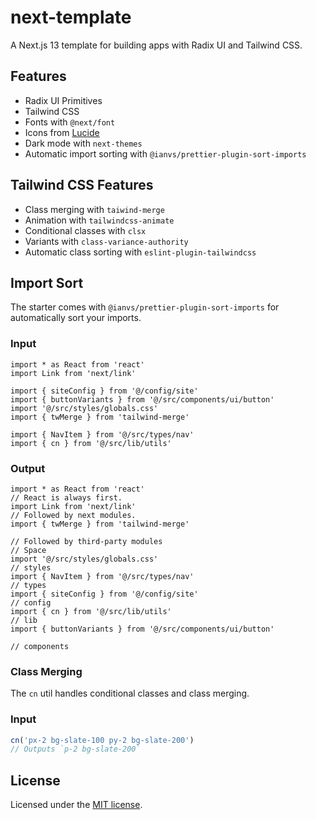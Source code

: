 # next-template

A Next.js 13 template for building apps with Radix UI and Tailwind CSS.

## Features

- Radix UI Primitives
- Tailwind CSS
- Fonts with `@next/font`
- Icons from [Lucide](https://lucide.dev)
- Dark mode with `next-themes`
- Automatic import sorting with `@ianvs/prettier-plugin-sort-imports`

## Tailwind CSS Features

- Class merging with `taiwind-merge`
- Animation with `tailwindcss-animate`
- Conditional classes with `clsx`
- Variants with `class-variance-authority`
- Automatic class sorting with `eslint-plugin-tailwindcss`

## Import Sort

The starter comes with `@ianvs/prettier-plugin-sort-imports` for automatically sort your imports.

### Input

```tsx
import * as React from 'react'
import Link from 'next/link'

import { siteConfig } from '@/config/site'
import { buttonVariants } from '@/src/components/ui/button'
import '@/src/styles/globals.css'
import { twMerge } from 'tailwind-merge'

import { NavItem } from '@/src/types/nav'
import { cn } from '@/src/lib/utils'
```

### Output

```tsx
import * as React from 'react'
// React is always first.
import Link from 'next/link'
// Followed by next modules.
import { twMerge } from 'tailwind-merge'

// Followed by third-party modules
// Space
import '@/src/styles/globals.css'
// styles
import { NavItem } from '@/src/types/nav'
// types
import { siteConfig } from '@/config/site'
// config
import { cn } from '@/src/lib/utils'
// lib
import { buttonVariants } from '@/src/components/ui/button'

// components
```

### Class Merging

The `cn` util handles conditional classes and class merging.

### Input

```ts
cn('px-2 bg-slate-100 py-2 bg-slate-200')
// Outputs `p-2 bg-slate-200`
```

## License

Licensed under the [MIT license](https://github.com/shadcn/ui/blob/main/LICENSE.md).
